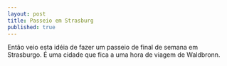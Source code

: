 ```yaml
---
layout: post
title: Passeio em Strasburg
published: true
---
```


Então veio esta idéia de fazer um passeio de final de semana em Strasburgo. É uma cidade que fica a uma hora de viagem de Waldbronn.

